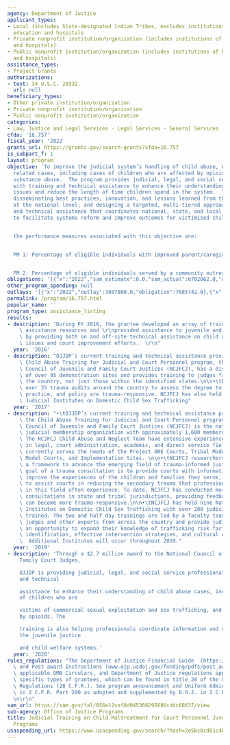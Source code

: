 ```yaml
---
agency: Department of Justice
applicant_types:
- Local (includes State-designated lndian Tribes, excludes institutions of higher
  education and hospitals
- Private nonprofit institution/organization (includes institutions of higher education
  and hospitals)
- Public nonprofit institution/organization (includes institutions of higher education
  and hospitals)
assistance_types:
- Project Grants
authorizations:
- text: 34 U.S.C. 20332.
  url: null
beneficiary_types:
- Other private institution/organization
- Private nonprofit institution/organization
- Public nonprofit institution/organization
categories:
- Law, Justice and Legal Services - Legal Services - General Services
cfda: '16.757'
fiscal_year: '2022'
grants_url: https://grants.gov/search-grants?cfda=16.757
is_subpart_f: 1
layout: program
objective: 'To improve the judicial system’s handling of child abuse, neglect, and
  related cases, including cases of children who are affected by opioids and other
  substance abuse.  The program provides judicial, legal, and social service professionals
  with training and technical assistance to enhance their understanding of child abuse
  issues and reduce the length of time children spend in the system.  This includes:
  disseminating best practices, innovation, and lessons learned from this project
  at the national level; and designing a targeted, multi-tiered approach to training
  and technical assistance that coordinates national, state, and local initiatives
  to facilitate systems reform and improve outcomes for victimized children.


  the performance measures associated with this objective are:


  PM 1: Percentage of eligible individuals with improved parent/caregiver relationships


  PM 2: Percentage of eligible individuals served by a community outreach strategy'
obligations: '[{"x":"2022","sam_estimate":0.0,"sam_actual":6702062.0,"usa_spending_actual":6685742.0},{"x":"2023","sam_estimate":6000000.0,"sam_actual":0.0,"usa_spending_actual":1000000.0},{"x":"2024","sam_estimate":1500000.0,"sam_actual":0.0,"usa_spending_actual":0.0}]'
other_program_spending: null
outlays: '[{"x":"2022","outlay":3807800.0,"obligation":7685742.0},{"x":"2023","outlay":0.0,"obligation":0.0},{"x":"2024","outlay":0.0,"obligation":0.0}]'
permalink: /program/16.757.html
popular_name: ''
program_type: assistance_listing
results:
- description: "During FY 2016, the grantee developed an array of training and technical\
    \ assistance resources and \r\nprovided assistance to juvenile and family courts\
    \ by providing both on and off-site technical assistance on child abuse and neglect\
    \ issues and court improvement efforts.  \r\n"
  year: '2016'
- description: "OJJDP’s current training and technical assistance provider for the\
    \ Child Abuse Training for Judicial and Court Personnel program, the National\
    \ Council of Juvenile and Family Court Justices (NCJFCJ), has a diverse network\
    \ of over 95 demonstration sites and provides training to judges from all over\
    \ the country, not just those within the identified states.\n\n•\tNCJFCJ has conducted\
    \ over 35 trauma audits around the country to assess the degree to which environment,\
    \ practice, and policy are trauma-responsive. NCJFCJ has also held six National\
    \ Judicial Institutes on Domestic Child Sex Trafficking"
  year: '2017'
- description: "•\tOJJDP’s current training and technical assistance provider for\
    \ the Child Abuse Training for Judicial and Court Personnel program, the National\
    \ Council of Juvenile and Family Court Justices (NCJFCJ) is the nation’s oldest\
    \ judicial membership organization with approximately 1,600 members and associates.\
    \ The NCJFCJ Child Abuse and Neglect Team have extensive experience and expertise\
    \ in legal, court administration, academic, and direct service fields. This team\
    \ currently serves the needs of the Project ONE Courts, Tribal Model Courts, Mentor\
    \ Model Courts, and Implementation Sites. \n\n•\tNCJFCJ researchers have created\
    \ a framework to advance the emerging field of trauma-informed justice. The overarching\
    \ goal of a trauma consultation is to provide courts with information on how to\
    \ improve the experiences of the children and families they serve, as well as\
    \ to assist courts in reducing the secondary trauma that professionals who work\
    \ in this field often experience. To date, NCJFCJ has conducted more than 35 trauma\
    \ consultations in state and tribal jurisdictions, providing feedback on how they\
    \ can become more trauma-responsive.\n\n•\tNCJFCJ has held nine National Judicial\
    \ Institutes on Domestic Child Sex Trafficking with over 200 judicial officials\
    \ trained. The two and half day trainings are led by a faculty team of experienced\
    \ judges and other experts from across the country and provide judicial officials\
    \ an opportunity to expand their knowledge of trafficking risk factors, victim\
    \ identification, effective intervention strategies, and cultural considerations.\
    \  Additional Institutes will occur throughout 2019."
  year: '2019'
- description: 'Through a $2.7 million award to the National Council of Juvenile and
    Family Court Judges,

    OJJDP is providing judicial, legal, and social service professionals with training
    and technical

    assistance to enhance their understanding of child abuse cases, including cases
    of children who are

    victims of commercial sexual exploitation and sex trafficking, and families impacted
    by opioids. The

    training is also helping professionals coordinate information and services across
    the juvenile justice

    and child welfare systems.'
  year: '2020'
rules_regulations: "The Department of Justice Financial Guide  (https://ojp.gov/financialguide/DOJ/pdfs/2015_DOJ_FinancialGuide.pdf)\
  \ and Post award Instructions (www.ojp.usdoj.gov/funding/pdfs/post_award_instructions.pdf),\
  \ applicable OMB Circulars, and Department of Justice regulations applicable to\
  \ specific types of grantees, which can be found in title 28 of the Code of Federal\
  \ Regulations (28 C.F.R.). See program announcement and Uniform Administrative Requirements\
  \ in 2 C.F.R. Part 200 as adopted and supplemented by D.O.J. in 2 C.F.R. Part 2800.\r\
  \n\r\n"
sam_url: https://sam.gov/fal/056e12cef8d045368295686cddc68637/view
sub-agency: Office of Justice Programs
title: Judicial Training on Child Maltreatment for Court Personnel Juvenile Justice
  Programs
usaspending_url: https://www.usaspending.gov/search/?hash=2e5bc0cd81c46f8d2f5de454ac8864aa
---
```

